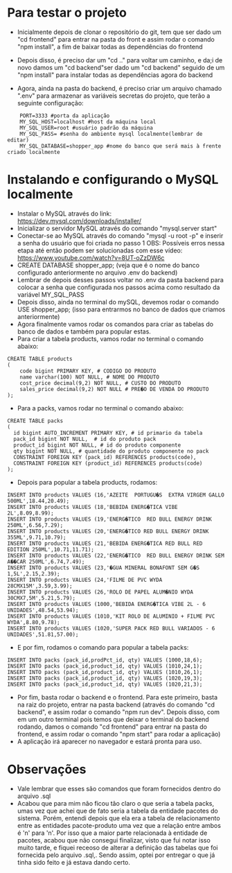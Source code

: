 # Para testar o projeto
- Inicialmente depois de clonar o repositório do git, tem que ser dado um "cd frontend" para entrar na pasta do front e assim rodar o comando "npm install", a fim de baixar todas as dependências do frontend

- Depois disso, é preciso dar um "cd .." para voltar um caminho, e da;i de novo damos um "cd backend"ser dado um  "cd backend" seguido de um "npm install" para instalar todas as dependências agora do backend

- Agora, ainda na pasta do backend, é preciso criar um arquivo chamado ".env" para armazenar as variáveis secretas do projeto, que terão a seguinte configuração:
```
    PORT=3333 #porta da aplicação
    MY_SQL_HOST=localhost #host da máquina local
    MY_SQL_USER=root #usuário padrão da máquina
    MY_SQL_PASS= #senha do ambiente mysql localmente(lembrar de editar)
    MY_SQL_DATABASE=shopper_app #nome do banco que será mais à frente criado localmente
```

# Instalando e configurando o MySQL localmente
- Instalar o MySQL através do link: https://dev.mysql.com/downloads/installer/
- Inicializar o servidor MySQL através do comando "mysql.server start"
- Conectar-se ao MySQL através do comando "mysql -u root -p" e inserir a senha do usuário que foi criada no passo 1
OBS: Possíveis erros nessa etapa até então podem ser solucionadas com esse vídeo: https://www.youtube.com/watch?v=8UT-oZzDW6c
- CREATE DATABASE shopper_app; (veja que é o nome do banco configurado anteriormente no arquivo .env do backend)
- Lembrar de depois desses passos voltar no .env da pasta backend para colocar a senha que configurada nos passos acima como resultado da variável MY_SQL_PASS
- Depois disso, ainda no terminal do mySQL, devemos rodar o comando USE shopper_app; (isso para entrarmos no banco de dados que criamos anteriormente)
- Agora finalmente vamos rodar os comandos para criar as tabelas do banco de dados e também para popular estas.
- Para criar a tabela products, vamos rodar no terminal o comando abaixo:
```
CREATE TABLE products 
( 
	code bigint PRIMARY KEY, # CODIGO DO PRODUTO 
	name varchar(100) NOT NULL, # NOME DO PRODUTO
	cost_price decimal(9,2) NOT NULL, # CUSTO DO PRODUTO
	sales_price decimal(9,2) NOT NULL # PRE�O DE VENDA DO PRODUTO
);

```

- Para a packs, vamos rodar no terminal o comando abaixo:
```
CREATE TABLE packs 
(
  id bigint AUTO_INCREMENT PRIMARY KEY, # id primario da tabela
  pack_id bigint NOT NULL,  # id do produto pack 
  product_id bigint NOT NULL, # id do produto componente
  qty bigint NOT NULL, # quantidade do produto componente no pack
  CONSTRAINT FOREIGN KEY (pack_id) REFERENCES products(code),
  CONSTRAINT FOREIGN KEY (product_id) REFERENCES products(code)
);
```
- Depois para popular a tabela products, rodamos:
```
INSERT INTO products VALUES (16,'AZEITE  PORTUGU�S  EXTRA VIRGEM GALLO 500ML',18.44,20.49);
INSERT INTO products VALUES (18,'BEBIDA ENERG�TICA VIBE 2L',8.09,8.99);
INSERT INTO products VALUES (19,'ENERG�TICO  RED BULL ENERGY DRINK 250ML',6.56,7.29);
INSERT INTO products VALUES (20,'ENERG�TICO RED BULL ENERGY DRINK 355ML',9.71,10.79);
INSERT INTO products VALUES (21,'BEBIDA ENERG�TICA RED BULL RED EDITION 250ML',10.71,11.71);
INSERT INTO products VALUES (22,'ENERG�TICO  RED BULL ENERGY DRINK SEM A��CAR 250ML',6.74,7.49);
INSERT INTO products VALUES (23,'�GUA MINERAL BONAFONT SEM G�S 1,5L',2.15,2.39);
INSERT INTO products VALUES (24,'FILME DE PVC WYDA 28CMX15M',3.59,3.99);
INSERT INTO products VALUES (26,'ROLO DE PAPEL ALUM�NIO WYDA 30CMX7,5M',5.21,5.79);
INSERT INTO products VALUES (1000,'BEBIDA ENERG�TICA VIBE 2L - 6 UNIDADES',48.54,53.94);
INSERT INTO products VALUES (1010,'KIT ROLO DE ALUMINIO + FILME PVC WYDA',8.80,9.78);
INSERT INTO products VALUES (1020,'SUPER PACK RED BULL VARIADOS - 6 UNIDADES',51.81,57.00);
```

- E por fim, rodamos o comando para popular a tabela packs:
```
INSERT INTO packs (pack_id,prodPct_id, qty) VALUES (1000,18,6);
INSERT INTO packs (pack_id,product_id, qty) VALUES (1010,24,1);
INSERT INTO packs (pack_id,product_id, qty) VALUES (1010,26,1);
INSERT INTO packs (pack_id,product_id, qty) VALUES (1020,19,3);
INSERT INTO packs (pack_id,product_id, qty) VALUES (1020,21,3);
```
- Por fim, basta rodar o backend e o frontend. Para este primeiro, basta na raiz do projeto, entrar na pasta backend (através do comando "cd backend", e assim rodar o comando "npm run dev". Depois disso, com em um outro terminal pois temos que deixar o terminal do backend rodando, damos o comando "cd frontend" para entrar na pasta do frontend, e assim rodar o comando "npm start" para rodar a aplicação)
- A aplicação irá aparecer no navegador e estará pronta para uso.

# Observações
- Vale lembrar que esses são comandos que foram fornecidos dentro do arquivo .sql
- Acabou que para mim não ficou tão claro o que seria a tabela packs, umas vez que achei que de fato seria a tabela da entidade pacotes do sistema. Porém, entendi depois que ela era a tabela de relacionamento entre as entidades pacote-produto uma vez que a relação entre ambos é 'n' para 'n'. Por isso que a maior parte relacionada à entidade de pacotes, acabou que não consegui finalizar, visto que fui notar isso muito tarde, e fiquei receoso de alterar a definição das tabelas que foi fornecida pelo arquivo .sql,. Sendo assim, optei por entregar o que já tinha sido feito e já estava dando certo.